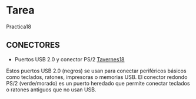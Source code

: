 # Tarea
Practica18
## CONECTORES
- Puertos USB 2.0 y conector PS/2
[Tavernes18](/imag/aof1.png)

Estos puertos USB 2.0 (negros) se usan para conectar periféricos básicos como teclados, ratones, impresoras o memorias USB.
El conector redondo PS/2 (verde/morado) es un puerto heredado que permite conectar teclados o ratones antiguos que no usan USB.

